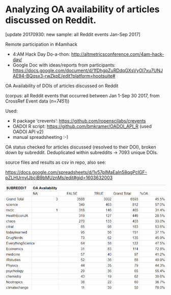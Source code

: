 # Analyzing OA availability of articles discussed on Reddit.

[update 20170930: new sample: all Reddit events Jan-Sep 2017]

Remote participation in #4amhack

- 4:AM Hack Day Do-a-thon: http://altmetricsconference.com/4am-hack-day/
- Google Doc with ideas/reports from participants: https://docs.google.com/document/d/1fDhgpZuRDdqGXsVyOl7xu7UNJAE94-BQqsx3-rwZkpE/edit?platform=hootsuite#

OA Availability of DOIs of articles discussed on Reddit

(corpus: all  Reddit events that occurred between Jan 1-Sep 30 2017, from CrossRef Event data (*n=7451*))

Used: 
- R package ‘crevents’: https://github.com/ropenscilabs/crevents
- OADOI R script: https://github.com/bmkramer/OADOI_API_R (used OADOI API v2)
- manual spreadsheeting :-) 

OA status checked for articles discussed (resolved to their DOI), broken down by subreddit.
Deduplicated within subreddits -> 7093 unique DOIs. 


source files and results as csv in repo, also see:

https://docs.google.com/spreadsheets/d/1v57pIMaEaIn58qgPclGF-pZLHUrnylJbcjB9bMUznMs/edit#gid=1603632003



![OA availability of articles discussed on Reddit](Reddit%20OA%20availability.png "Results table")
